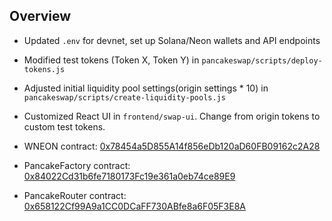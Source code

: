 ## Overview

- Updated `.env` for devnet, set up Solana/Neon wallets and API endpoints
- Modified test tokens (Token X, Token Y) in `pancakeswap/scripts/deploy-tokens.js`
- Adjusted initial liquidity pool settings(origin settings \* 10) in `pancakeswap/scripts/create-liquidity-pools.js`
- Customized React UI in `frontend/swap-ui`. Change from origin tokens to custom test tokens.

- WNEON contract: [0x78454a5D855A14f856eDb120aD60FB09162c2A28](https://devnet.neonscan.org/address/0x78454a5d855a14f856edb120ad60fb09162c2a28)
- PancakeFactory contract: [0x84022Cd31b6fe7180173Fc19e361a0eb74ce89E9](https://devnet.neonscan.org/address/0x84022cd31b6fe7180173fc19e361a0eb74ce89e9)
- PancakeRouter contract: [0x658122Cf99A9a1CC0DCaFF730ABfe8a6F05F3E8A](https://devnet.neonscan.org/address/0x658122cf99a9a1cc0dcaff730abfe8a6f05f3e8a)
